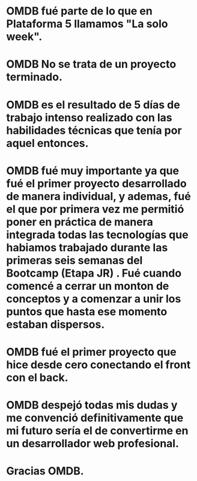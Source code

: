 

# OMDB fué parte de lo que en Plataforma 5 llamamos "La solo week". 

# OMDB No se trata de un proyecto terminado.

# OMDB es el resultado de 5 días de trabajo intenso realizado con las habilidades técnicas que tenía por aquel entonces.

# OMDB fué muy importante ya que fué el primer proyecto desarrollado de manera individual, y ademas, fué el que por primera vez me permitió poner en práctica de manera integrada todas las tecnologías que habiamos trabajado  durante las primeras seis semanas del Bootcamp (Etapa JR) . Fué cuando comencé a cerrar un monton de conceptos y a comenzar a unir los puntos que hasta ese momento estaban dispersos.

# OMDB fué el primer proyecto que hice desde cero conectando el front con el back.

# OMDB despejó todas mis dudas y me convenció definitivamente que mi futuro sería el de convertirme en un desarrollador web profesional.

# Gracias OMDB.



